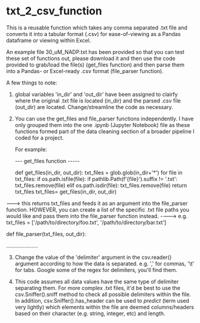 # txt_2_csv_function
This is a reusable function which takes any comma separated .txt file and converts it into a tabular format (.csv) for ease-of-viewing as a Pandas dataframe or viewing within Excel.

An example file 30_uM_NADP.txt has been provided so that you can test these set of functions out, please download it and then use the code provided to grab/load the file(s) (get_files function) and then parse them into
a Pandas- or Excel-ready .csv format (file_parser function). 

A few things to note:

1. global variables 'in_dir' and 'out_dir' have been assigned to clairfy where the original .txt file is located (in_dir) and the parsed .csv file (out_dir) are located. Change/streamline the code as necessary.

2. You can use the get_files and file_parser functions independently. I have only grouped them into the one .ipynb (Jupyter Notebook) file as these functions formed part of the data cleaning
   section of a broader pipeline I coded for a project.

    For example:

   --- get_files function -----
   
   def get_files(in_dir, out_dir):
      txt_files = glob.glob(in_dir+'*')
      for file in txt_files:
          if os.path.isfile(file):
              if pathlib.Path(f'{file}').suffix != '.txt':
                  txt_files.remove(file)
          elif os.path.isdir(file):
              txt_files.remove(file)
      return txt_files
  txt_files= get_files(in_dir, out_dir)

  ---> this returns txt_files and feeds it as an argument into the file_parser function. HOWEVER, you can create a list of the specific .txt file paths you would like and pass them into the file_parser function instead.
  ----> e.g. txt_files = ['/path/to/directory/foo.txt', '/path/to/directory/bar.txt']

  def file_parser(txt_files, out_dir):

  .....................

  3. Change the value of the 'delimiter' argument in the csv.reader() argument according to how the data is separated. e.g. ',' for commas, '\t' for tabs. Google some of the regex for delimiters, you'll find them.

  4. This code assumes all data values have the same type of delimiter separating them. For more complex .txt files, it'd be best to use the csv.Sniffer().sniff method to check all possible
     delimiters within the file. In addition, csv.Sniffer().has_header can be used to *predict* (term used very lightly) which elements within the file are deemed columns/headers based on their character (e.g. string,
     integer, etc) and length.
